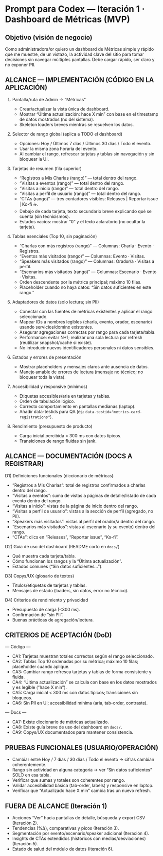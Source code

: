 # Prompt para Codex — Iteración 1 · Dashboard de Métricas (MVP)

## Objetivo (visión de negocio)
Como administradora/or quiero un dashboard de Métricas simple y rápido que me muestre, de un vistazo, la actividad clave del sitio para tomar decisiones sin navegar múltiples pantallas. Debe cargar rápido, ser claro y no exponer PII.

## ALCANCE — IMPLEMENTACIÓN (CÓDIGO EN LA APLICACIÓN)

1) Pantalla/ruta de Admin → “Métricas”
   - Crear/actualizar la vista única de dashboard.
   - Mostrar “Última actualización: hace X min” con base en el timestamp de datos mostrados (no del sistema).
   - Skeleton loaders breves mientras se resuelven los datos.

2) Selector de rango global (aplica a TODO el dashboard)
   - Opciones: Hoy / Últimos 7 días / Últimos 30 días / Todo el evento.
   - Usar la misma zona horaria del evento.
   - Al cambiar el rango, refrescar tarjetas y tablas sin navegación y sin bloquear la UI.

3) Tarjetas de resumen (fila superior)
   - “Registros a Mis Charlas (rango)” — total dentro del rango.
   - “Visitas a eventos (rango)” — total dentro del rango.
   - “Visitas a inicio (rango)” — total dentro del rango.
   - “Visitas a perfil de usuario (rango)” — total dentro del rango.
   - “CTAs (rango)” — tres contadores visibles: Releases | Reportar issue | Ko-fi ☕.
   - Debajo de cada tarjeta, texto secundario breve explicando qué se cuenta (sin tecnicismos).
   - Estados vacíos: mostrar “0” y el texto aclaratorio (no ocultar la tarjeta).

4) Tablas esenciales (Top 10, sin paginación)
   - “Charlas con más registros (rango)” — Columnas: Charla · Evento · Registros.
   - “Eventos más visitados (rango)” — Columnas: Evento · Visitas.
   - “Speakers más visitados (rango)” — Columnas: Orador/a · Visitas a perfil.
   - “Escenarios más visitados (rango)” — Columnas: Escenario · Evento · Visitas.
   - Orden descendente por la métrica principal; máximo 10 filas.
   - Placeholder cuando no haya datos: “Sin datos suficientes en este rango.”

5) Adaptadores de datos (solo lectura; sin PII)
   - Conectar con las fuentes de métricas existentes y aplicar el rango seleccionado.
   - Mapear IDs a nombres legibles (charla, evento, orador, escenario) usando servicios/domino existentes.
   - Asegurar agregaciones correctas por rango para cada tarjeta/tabla.
   - Performance: evitar N+1; realizar una sola lectura por refresh (reutilizar snapshot/caché si existe).
   - No introducir nuevos identificadores personales ni datos sensibles.

6) Estados y errores de presentación
   - Mostrar placeholders y mensajes claros ante ausencia de datos.
   - Manejo amable de errores de lectura (mensaje no técnico; no bloquear toda la vista).

7) Accesibilidad y responsive (mínimos)
   - Etiquetas accesibles/aria en tarjetas y tablas.
   - Orden de tabulación lógico.
   - Correcto comportamiento en pantallas medianas (laptop).
   - Añadir data-testids para QA (ej.: `data-testid="metrics-card-registrations"`).

8) Rendimiento (presupuesto de producto)
   - Carga inicial percibida < 300 ms con datos típicos.
   - Transiciones de rango fluidas sin jank.

## ALCANCE — DOCUMENTACIÓN (DOCS A REGISTRAR)

D1) Definiciones funcionales (diccionario de métricas)
- “Registros a Mis Charlas”: total de registros confirmados a charlas dentro del rango.
- “Visitas a eventos”: suma de vistas a páginas de detalle/listado de cada evento dentro del rango.
- “Visitas a inicio”: vistas de la página de inicio dentro del rango.
- “Visitas a perfil de usuario”: vistas a la sección de perfil (agregado, no PII).
- “Speakers más visitados”: vistas al perfil del orador/a dentro del rango.
- “Escenarios más visitados”: vistas al escenario (y su evento) dentro del rango.
- “CTAs”: clics en “Releases”, “Reportar issue”, “Ko-fi”.

D2) Guía de uso del dashboard (README corto en `docs/`)
- Qué muestra cada tarjeta/tabla.
- Cómo funcionan los rangos y la “Última actualización”.
- Estados comunes (“Sin datos suficientes…”).

D3) Copys/UX (glosario de textos)
- Títulos/etiquetas de tarjetas y tablas.
- Mensajes de estado (loaders, sin datos, error no técnico).

D4) Criterios de rendimiento y privacidad
- Presupuesto de carga (<300 ms).
- Confirmación de “sin PII”.
- Buenas prácticas de agregación/lectura.

## CRITERIOS DE ACEPTACIÓN (DoD)

— Código —
- CA1: Tarjetas muestran totales correctos según el rango seleccionado.
- CA2: Tablas Top 10 ordenadas por su métrica; máximo 10 filas; placeholder cuando aplique.
- CA3: Cambiar rango refresca tarjetas y tablas de forma consistente y fluida.
- CA4: “Última actualización” se calcula con base en los datos mostrados y es legible (“hace X min”).
- CA5: Carga inicial < 300 ms con datos típicos; transiciones sin bloqueos.
- CA6: Sin PII en UI; accesibilidad mínima (aria, tab-order, contraste).

— Docs —
- CA7: Existe diccionario de métricas actualizado.
- CA8: Existe guía breve de uso del dashboard en `docs/`.
- CA9: Copys/UX documentados para mantener consistencia.

## PRUEBAS FUNCIONALES (USUARIO/OPERACIÓN)
- Cambiar entre Hoy / 7 días / 30 días / Todo el evento → cifras cambian coherentemente.
- Rango sin actividad en alguna categoría → ver “Sin datos suficientes” SOLO en esa tabla.
- Verificar que sumas y totales son coherentes por rango.
- Validar accesibilidad básica (tab-order, labels) y responsive en laptop.
- Verificar que “Actualizado hace X min” cambia tras un nuevo refresh.

## FUERA DE ALCANCE (Iteración 1)
- Acciones “Ver” hacia pantallas de detalle, búsqueda y export CSV (Iteración 2).
- Tendencias (%Δ), comparativas y picos (Iteración 3).
- Segmentación por evento/escenario/speaker adicional (Iteración 4).
- Insights de CTAs extendidos (históricos con medias/desviaciones) (Iteración 5).
- Estado de salud del módulo de datos (Iteración 6).

